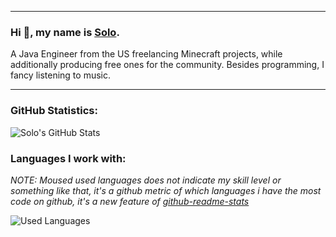 ****

### Hi 👋, my name is [Solo](https://www.spigotmc.org/members/solodevelopment.835321/).

A Java Engineer from the US freelancing Minecraft projects, while additionally producing free ones for the community. Besides programming, I fancy listening to music.

****

### GitHub Statistics:

![Solo's GitHub Stats](https://github-readme-stats.vercel.app/api/?username=solo-development&show_icons=true&bg_color=30,e96443,904e95&title_color=fff&text_color=fff)

### Languages I work with:
*NOTE: Moused used languages does not indicate my skill level or something like that, it's a github metric of which languages i have the most code on github, it's a new feature of [github-readme-stats](https://github.com/anuraghazra/github-readme-stats)*

![Used Languages](https://github-readme-stats.vercel.app/api/top-langs/?username=solo-development&bg_color=30,e96443,904e95&title_color=fff&text_color=fff)
